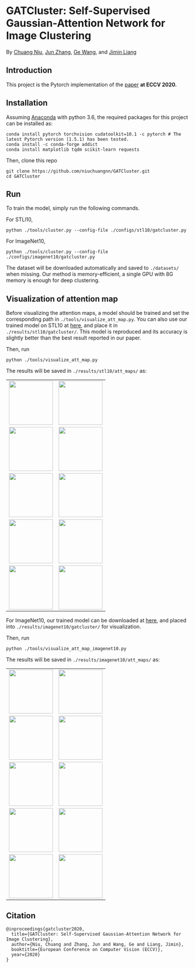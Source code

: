 # GATCluster: Self-Supervised Gaussian-Attention Network for Image Clustering
By [Chuang Niu](https://scholar.google.com/citations?user=aoud5NgAAAAJ&hl), [Jun Zhang](https://junzhang.org/), [Ge Wang](https://www.linkedin.com/in/ge-wang-axis/), and [Jimin Liang](https://scholar.google.com/citations?user=SfkU4GEAAAAJ) 

## Introduction
This project is the Pytorch implementation of the [paper](https://www.ecva.net/papers/eccv_2020/papers_ECCV/papers/123700732.pdf)
__at ECCV 2020.__

## Installation
Assuming [Anaconda](https://www.anaconda.com/) with python 3.6, the required packages for this project can be installed as:
```shell script
conda install pytorch torchvision cudatoolkit=10.1 -c pytorch # The latest Pytorch version (1.5.1) has been tested.
conda install -c conda-forge addict
conda install matplotlib tqdm scikit-learn requests
```
Then, clone this repo
```shell script
git clone https://github.com/niuchuangnn/GATCluster.git
cd GATCluster
```

## Run
To train the model, simply run the following commands.

For STLl10,
```shell script
python ./tools/cluster.py --config-file ./configs/stl10/gatcluster.py
```
For ImageNet10,
```shell script
python ./tools/cluster.py --config-file ./configs/imagenet10/gatcluster.py
```
The dataset will be downloaded automatically and saved to `./datasets/` when missing.
Our method is memory-efficient, a single GPU with 8G memory is enough for deep clustering.

## Visualization of attention map
Before visualizing the attention maps, 
a model should be trained and set the corresponding path in `./tools/visualize_att_map.py`.
You can also use our trained model on STL10 at [here](https://drive.google.com/uc?export=download&id=1LXfoWhLpM7yiVJy_POkdOImHfkDjz1xI),
and place it in `./results/stl10/gatcluster/`. This model is reproduced and its accuracy is slightly better than the best result reported in our paper.

Then, run
```shell script
python ./tools/visualize_att_map.py
```
The results will be saved in `./results/stl10/att_maps/` as:

<table align='c'>

<tr>
<td><img  height="120" src="https://github.com/niuchuangnn/GATCluster/blob/master/results/stl10/att_maps/0.png"></td>
<td><img  height="120" src="https://github.com/niuchuangnn/GATCluster/blob/master/results/stl10/att_maps/1.png"></td>
</tr>

<tr>
<td><img  height="120" src="https://github.com/niuchuangnn/GATCluster/blob/master/results/stl10/att_maps/2.png"></td>
<td><img  height="120" src="https://github.com/niuchuangnn/GATCluster/blob/master/results/stl10/att_maps/3.png"></td>
</tr>
<tr>
<td><img  height="120" src="https://github.com/niuchuangnn/GATCluster/blob/master/results/stl10/att_maps/4.png"></td>
<td><img  height="120" src="https://github.com/niuchuangnn/GATCluster/blob/master/results/stl10/att_maps/5.png"></td>
</tr>
<tr>
<td><img  height="120" src="https://github.com/niuchuangnn/GATCluster/blob/master/results/stl10/att_maps/6.png"></td>
<td><img  height="120" src="https://github.com/niuchuangnn/GATCluster/blob/master/results/stl10/att_maps/7.png"></td>
</tr>
<tr>
<td><img  height="120" src="https://github.com/niuchuangnn/GATCluster/blob/master/results/stl10/att_maps/8.png"></td>
<td><img  height="120" src="https://github.com/niuchuangnn/GATCluster/blob/master/results/stl10/att_maps/9.png"></td>
</tr>

</table>

For ImageNet10, our trained model can be downloaded at [here](https://drive.google.com/uc?export=download&id=1F-_YbuszPSAO_eWCzeJeCTOfgb0j5Vvl),
and placed into `./results/imagenet10/gatcluster/` for visualization.

Then, run
```shell script
python ./tools/visualize_att_map_imagenet10.py
```

The results will be saved in `./results/imagenet10/att_maps/` as:

<table align='c'>

<tr>
<td><img  height="120" src="https://github.com/niuchuangnn/GATCluster/blob/master/results/imagenet10/att_maps/0.png"></td>
<td><img  height="120" src="https://github.com/niuchuangnn/GATCluster/blob/master/results/imagenet10/att_maps/1.png"></td>
</tr>

<tr>
<td><img  height="120" src="https://github.com/niuchuangnn/GATCluster/blob/master/results/imagenet10/att_maps/2.png"></td>
<td><img  height="120" src="https://github.com/niuchuangnn/GATCluster/blob/master/results/imagenet10/att_maps/3.png"></td>
</tr>
<tr>
<td><img  height="120" src="https://github.com/niuchuangnn/GATCluster/blob/master/results/imagenet10/att_maps/4.png"></td>
<td><img  height="120" src="https://github.com/niuchuangnn/GATCluster/blob/master/results/imagenet10/att_maps/5.png"></td>
</tr>
<tr>
<td><img  height="120" src="https://github.com/niuchuangnn/GATCluster/blob/master/results/imagenet10/att_maps/6.png"></td>
<td><img  height="120" src="https://github.com/niuchuangnn/GATCluster/blob/master/results/imagenet10/att_maps/7.png"></td>
</tr>
<tr>
<td><img  height="120" src="https://github.com/niuchuangnn/GATCluster/blob/master/results/imagenet10/att_maps/8.png"></td>
<td><img  height="120" src="https://github.com/niuchuangnn/GATCluster/blob/master/results/imagenet10/att_maps/9.png"></td>
</tr>

</table>

## Citation

```shell
@inproceedings{gatcluster2020,
  title={GATCluster: Self-Supervised Gaussian-Attention Network for Image Clustering},
  author={Niu, Chuang and Zhang, Jun and Wang, Ge and Liang, Jimin},
  booktitle={European Conference on Computer Vision (ECCV)},
  year={2020}
}
```
